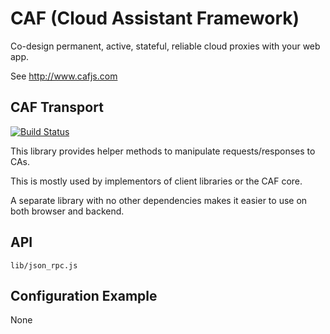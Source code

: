 # CAF (Cloud Assistant Framework)

Co-design permanent, active, stateful, reliable cloud proxies with your web app.

See http://www.cafjs.com 

## CAF Transport

[![Build Status](http://ci.cafjs.com/github.com/cafjs/caf_transport/status.svg?branch=master)](http://ci.cafjs.com/github.com/cafjs/caf_tranport)


This library provides helper methods to manipulate requests/responses to CAs. 

This is mostly used by implementors of client libraries or the CAF core. 

A separate library with no other dependencies makes it easier to use on both browser and backend. 

## API

    lib/json_rpc.js
 
## Configuration Example

None
